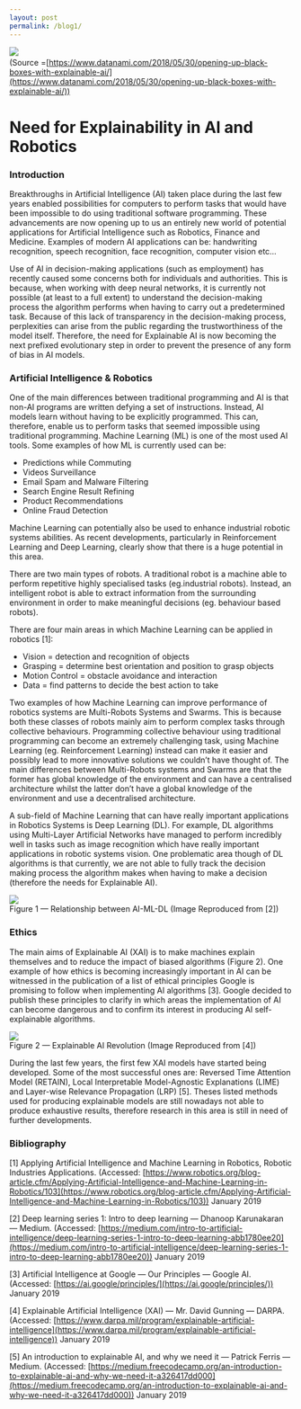 ```yaml
---
layout: post
permalink: /blog1/
---
```


![](https://cdn-images-1.medium.com/max/2200/1*kvjh_jOKaq5oqlOxjkxC8g.png)
<span class="figcaption_hack">
<br />
(Source =[https://www.datanami.com/2018/05/30/opening-up-black-boxes-with-explainable-ai/](https://www.datanami.com/2018/05/30/opening-up-black-boxes-with-explainable-ai/))</span>

# Need for Explainability in AI and Robotics

### Introduction

Breakthroughs in Artificial Intelligence (AI) taken place during the last few
years enabled possibilities for computers to perform tasks that would have been
impossible to do using traditional software programming. These advancements are
now opening up to us an entirely new world of potential applications for
Artificial Intelligence such as Robotics, Finance and Medicine. Examples of
modern AI applications can be: handwriting recognition, speech recognition, face
recognition, computer vision etc…

Use of AI in decision-making applications (such as employment) has recently
caused some concerns both for individuals and authorities. This is because, when
working with deep neural networks, it is currently not possible (at least to a
full extent) to understand the decision-making process the algorithm performs
when having to carry out a predetermined task. Because of this lack of
transparency in the decision-making process, perplexities can arise from the
public regarding the trustworthiness of the model itself. Therefore, the need
for Explainable AI is now becoming the next prefixed evolutionary step in order
to prevent the presence of any form of bias in AI models.

### Artificial Intelligence & Robotics

One of the main differences between traditional programming and AI is that
non-AI programs are written defying a set of instructions. Instead, AI models
learn without having to be explicitly programmed. This can, therefore, enable us
to perform tasks that seemed impossible using traditional programming. Machine
Learning (ML) is one of the most used AI tools. Some examples of how ML is
currently used can be:

* Predictions while Commuting
* Videos Surveillance
* Email Spam and Malware Filtering
* Search Engine Result Refining
* Product Recommendations
* Online Fraud Detection

Machine Learning can potentially also be used to enhance industrial robotic
systems abilities. As recent developments, particularly in Reinforcement
Learning and Deep Learning, clearly show that there is a huge potential in this
area.

There are two main types of robots. A traditional robot is a machine able to
perform repetitive highly specialised tasks (eg.industrial robots). Instead, an
intelligent robot is able to extract information from the surrounding
environment in order to make meaningful decisions (eg. behaviour based robots).

There are four main areas in which Machine Learning can be applied in robotics
[1]:

* Vision = detection and recognition of objects
* Grasping = determine best orientation and position to grasp objects
* Motion Control = obstacle avoidance and interaction
* Data = find patterns to decide the best action to take

Two examples of how Machine Learning can improve performance of robotics systems
are Multi-Robots Systems and Swarms. This is because both these classes of
robots mainly aim to perform complex tasks through collective behaviours.
Programming collective behaviour using traditional programming can become an
extremely challenging task, using Machine Learning (eg. Reinforcement Learning)
instead can make it easier and possibly lead to more innovative solutions we
couldn’t have thought of. The main differences between Multi-Robots systems and
Swarms are that the former has global knowledge of the environment and can have
a centralised architecture whilst the latter don’t have a global knowledge of
the environment and use a decentralised architecture.

A sub-field of Machine Learning that can have really important applications in
Robotics Systems is Deep Learning (DL). For example, DL algorithms using
Multi-Layer Artificial Networks have managed to perform incredibly well in tasks
such as image recognition which have really important applications in robotic
systems vision. One problematic area though of DL algorithms is that currently,
we are not able to fully track the decision making process the algorithm makes
when having to make a decision (therefore the needs for Explainable AI).

![](https://cdn-images-1.medium.com/max/2200/1*Vg9T26o9T59fAjyVi6BKQQ.jpeg)
<br />
<span class="figcaption_hack">Figure 1 — Relationship between AI-ML-DL (Image Reproduced from [2])</span>

### Ethics

The main aims of Explainable AI (XAI) is to make machines explain themselves and
to reduce the impact of biased algorithms (Figure 2). One example of how ethics
is becoming increasingly important in AI can be witnessed in the publication of
a list of ethical principles Google is promising to follow when implementing AI
algorithms [3]. Google decided to publish these principles to clarify in which
areas the implementation of AI can become dangerous and to confirm its interest
in producing AI self-explainable algorithms.

![](https://cdn-images-1.medium.com/max/2200/1*K2mq3O0Z9LUFZehSAV27ew.png)
<br />
<span class="figcaption_hack">Figure 2 — Explainable AI Revolution (Image Reproduced from [4])</span>

During the last few years, the first few XAI models have started being
developed. Some of the most successful ones are: Reversed Time Attention Model
(RETAIN), Local Interpretable Model-Agnostic Explanations (LIME) and Layer-wise
Relevance Propagation (LRP) [5]. Theses listed methods used for producing
explainable models are still nowadays not able to produce exhaustive results,
therefore research in this area is still in need of further developments.

### Bibliography

[1] Applying Artificial Intelligence and Machine Learning in Robotics, Robotic
Industries Applications. (Accessed:
[https://www.robotics.org/blog-article.cfm/Applying-Artificial-Intelligence-and-Machine-Learning-in-Robotics/103](https://www.robotics.org/blog-article.cfm/Applying-Artificial-Intelligence-and-Machine-Learning-in-Robotics/103))
January 2019

[2] Deep learning series 1: Intro to deep learning — Dhanoop Karunakaran —
Medium. (Accessed:
[https://medium.com/intro-to-artificial-intelligence/deep-learning-series-1-intro-to-deep-learning-abb1780ee20](https://medium.com/intro-to-artificial-intelligence/deep-learning-series-1-intro-to-deep-learning-abb1780ee20))
January 2019

[3] Artificial Intelligence at Google — Our Principles — Google AI. (Accessed:
[https://ai.google/principles/](https://ai.google/principles/)) January 2019

[4] Explainable Artificial Intelligence (XAI) — Mr. David Gunning —
DARPA.(Accessed:
[https://www.darpa.mil/program/explainable-artificial-intelligence](https://www.darpa.mil/program/explainable-artificial-intelligence))
January 2019

[5] An introduction to explainable AI, and why we need it — Patrick Ferris —
Medium. (Accessed:
[https://medium.freecodecamp.org/an-introduction-to-explainable-ai-and-why-we-need-it-a326417dd000](https://medium.freecodecamp.org/an-introduction-to-explainable-ai-and-why-we-need-it-a326417dd000))
January 2019

